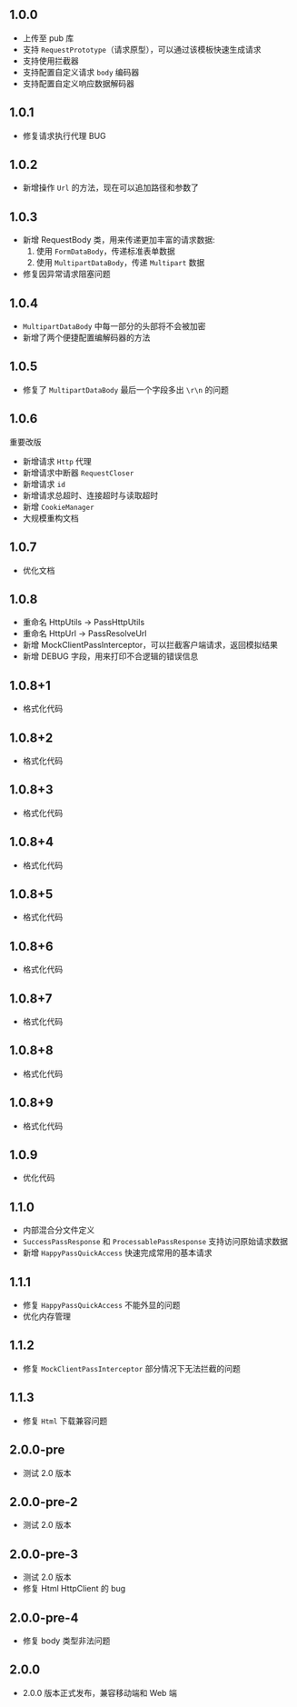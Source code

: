 ## 1.0.0

- 上传至 pub 库
- 支持 ``RequestPrototype``（请求原型），可以通过该模板快速生成请求
- 支持使用拦截器
- 支持配置自定义请求 ``body`` 编码器
- 支持配置自定义响应数据解码器

## 1.0.1

- 修复请求执行代理 BUG

## 1.0.2

- 新增操作 `Url` 的方法，现在可以追加路径和参数了

## 1.0.3

- 新增 RequestBody 类，用来传递更加丰富的请求数据:
    1. 使用 ``FormDataBody``，传递标准表单数据
    2. 使用 ``MultipartDataBody``，传递 `Multipart` 数据
- 修复因异常请求阻塞问题

## 1.0.4

- `MultipartDataBody` 中每一部分的头部将不会被加密
- 新增了两个便捷配置编解码器的方法

## 1.0.5

- 修复了 `MultipartDataBody` 最后一个字段多出 `\r\n` 的问题

## 1.0.6

重要改版

- 新增请求 `Http` 代理
- 新增请求中断器 `RequestCloser`
- 新增请求 `id`
- 新增请求总超时、连接超时与读取超时
- 新增 `CookieManager`
- 大规模重构文档 

## 1.0.7 

- 优化文档

## 1.0.8

- 重命名 HttpUtils -> PassHttpUtils
- 重命名 HttpUrl -> PassResolveUrl
- 新增 MockClientPassInterceptor，可以拦截客户端请求，返回模拟结果
- 新增 DEBUG 字段，用来打印不合逻辑的错误信息

## 1.0.8+1

- 格式化代码

## 1.0.8+2

- 格式化代码

## 1.0.8+3

- 格式化代码

## 1.0.8+4

- 格式化代码

## 1.0.8+5

- 格式化代码

## 1.0.8+6

- 格式化代码

## 1.0.8+7

- 格式化代码

## 1.0.8+8

- 格式化代码

## 1.0.8+9

- 格式化代码

## 1.0.9

- 优化代码

## 1.1.0

- 内部混合分文件定义
- `SuccessPassResponse` 和 `ProcessablePassResponse` 支持访问原始请求数据
- 新增 `HappyPassQuickAccess` 快速完成常用的基本请求

## 1.1.1
- 修复 `HappyPassQuickAccess` 不能外显的问题
- 优化内存管理

## 1.1.2
- 修复 `MockClientPassInterceptor` 部分情况下无法拦截的问题

## 1.1.3
- 修复 `Html` 下载兼容问题

## 2.0.0-pre
- 测试 2.0 版本

## 2.0.0-pre-2
- 测试 2.0 版本

## 2.0.0-pre-3
- 测试 2.0 版本
- 修复 Html HttpClient 的 bug

## 2.0.0-pre-4
- 修复 body 类型非法问题

## 2.0.0
- 2.0.0 版本正式发布，兼容移动端和 Web 端